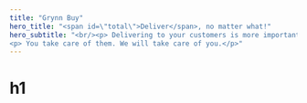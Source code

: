 ```yaml
---
title: "Grynn Buy"
hero_title: "<span id=\"total\">Deliver</span>, no matter what!"
hero_subtitle: "<br/><p> Delivering to your customers is more important than ever. </p> 
<p> You take care of them. We will take care of you.</p>"
---
```



# h1